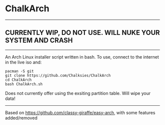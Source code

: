# ChalkArch

----------------------------------------------------------------------------------------

## CURRENTLY WIP, DO NOT USE. WILL NUKE YOUR SYSTEM AND CRASH

----------------------------------------------------------------------------------------
An Arch Linux installer script written in bash. To use, connect to the internet in the live iso and:

```
pacman -S git
git clone https://github.com/Chalksies/ChalkArch
cd ChalkArch
bash ChalkArch.sh
```

Does not currently offer using the exsiting partition table. Will wipe your data!

----------------------------------------------------------------------------------------

Based on https://github.com/classy-giraffe/easy-arch, with some features added/removed